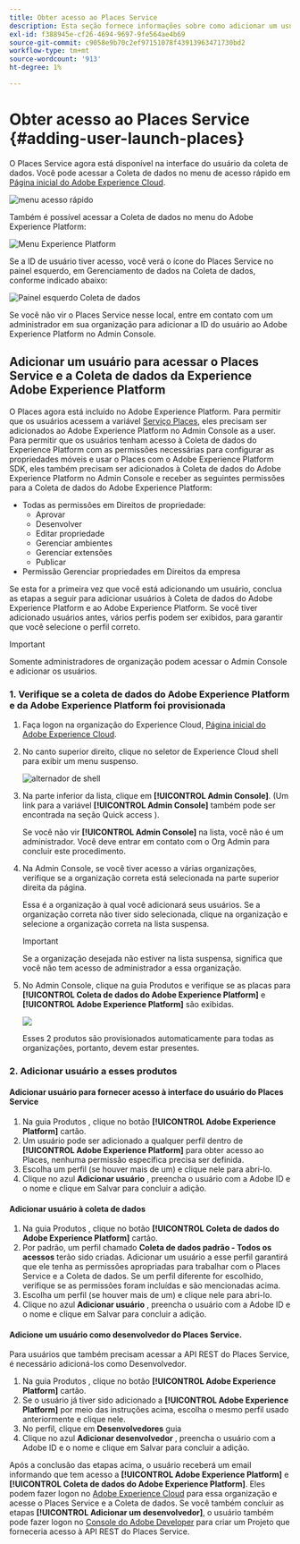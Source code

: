 ```yaml
---
title: Obter acesso ao Places Service
description: Esta seção fornece informações sobre como adicionar um usuário ao Places Service e ao Experience Platform Launch, para que o usuário possa acessar o Places Service.
exl-id: f388945e-cf26-4694-9697-9fe564ae4b69
source-git-commit: c9058e9b70c2ef97151078f43913963471730bd2
workflow-type: tm+mt
source-wordcount: '913'
ht-degree: 1%

---
```


# Obter acesso ao Places Service {#adding-user-launch-places}

O Places Service agora está disponível na interface do usuário da coleta de dados. Você pode acessar a Coleta de dados no menu de acesso rápido em [Página inicial do Adobe Experience Cloud](https://experience.adobe.com).

![menu acesso rápido](/help/assets/quickaccess.png)

Também é possível acessar a Coleta de dados no menu do Adobe Experience Platform:

![Menu Experience Platform](/help/assets/solutionaccessmenu.png)

Se a ID de usuário tiver acesso, você verá o ícone do Places Service no painel esquerdo, em Gerenciamento de dados na Coleta de dados, conforme indicado abaixo:

![Painel esquerdo Coleta de dados](/help/assets/places_in_data_collection.png)

Se você não vir o Places Service nesse local, entre em contato com um administrador em sua organização para adicionar a ID do usuário ao Adobe Experience Platform no Admin Console.

## Adicionar um usuário para acessar o Places Service e a Coleta de dados da Experience Adobe Experience Platform

O Places agora está incluído no Adobe Experience Platform. Para permitir que os usuários acessem a variável [Serviço Places](https://experience.adobe.com/#/data-collection/places), eles precisam ser adicionados ao Adobe Experience Platform no Admin Console as a user. Para permitir que os usuários tenham acesso à Coleta de dados do Experience Platform com as permissões necessárias para configurar as propriedades móveis e usar o Places com o Adobe Experience Platform SDK, eles também precisam ser adicionados à Coleta de dados do Adobe Experience Platform no Admin Console e receber as seguintes permissões para a Coleta de dados do Adobe Experience Platform:

* Todas as permissões em Direitos de propriedade:
   * Aprovar
   * Desenvolver
   * Editar propriedade
   * Gerenciar ambientes
   * Gerenciar extensões
   * Publicar
* Permissão Gerenciar propriedades em Direitos da empresa

Se esta for a primeira vez que você está adicionando um usuário, conclua as etapas a seguir para adicionar usuários à Coleta de dados do Adobe Experience Platform e ao Adobe Experience Platform. Se você tiver adicionado usuários antes, vários perfis podem ser exibidos, para garantir que você selecione o perfil correto.

>[!IMPORTANT]
>
>Somente administradores de organização podem acessar o Admin Console e adicionar os usuários.

### 1. Verifique se a coleta de dados do Adobe Experience Platform e da Adobe Experience Platform foi provisionada

1. Faça logon na organização do Experience Cloud, [Página inicial do Adobe Experience Cloud](https://experience.adobe.com).
1. No canto superior direito, clique no seletor de Experience Cloud shell para exibir um menu suspenso.

   ![alternador de shell](/help/assets/places_shell_switcher1.png)

1. Na parte inferior da lista, clique em **[!UICONTROL Admin Console]**. (Um link para a variável **[!UICONTROL Admin Console]** também pode ser encontrada na seção Quick access ).

   Se você não vir **[!UICONTROL Admin Console]** na lista, você não é um administrador. Você deve entrar em contato com o Org Admin para concluir este procedimento.

1. Na Admin Console, se você tiver acesso a várias organizações, verifique se a organização correta está selecionada na parte superior direita da página.

   Essa é a organização à qual você adicionará seus usuários. Se a organização correta não tiver sido selecionada, clique na organização e selecione a organização correta na lista suspensa.

   >[!IMPORTANT]
   >
   >Se a organização desejada não estiver na lista suspensa, significa que você não tem acesso de administrador a essa organização.

1. No Admin Console, clique na guia Produtos e verifique se as placas para **[!UICONTROL Coleta de dados do Adobe Experience Platform]** e **[!UICONTROL Adobe Experience Platform]** são exibidas.

   ![](/help/assets/places_provisioned1.png)

   Esses 2 produtos são provisionados automaticamente para todas as organizações, portanto, devem estar presentes.


### 2. Adicionar usuário a esses produtos

#### Adicionar usuário para fornecer acesso à interface do usuário do Places Service

1. Na guia Produtos , clique no botão **[!UICONTROL Adobe Experience Platform]** cartão.
2. Um usuário pode ser adicionado a qualquer perfil dentro de **[!UICONTROL Adobe Experience Platform]** para obter acesso ao Places, nenhuma permissão específica precisa ser definida.
3. Escolha um perfil (se houver mais de um) e clique nele para abri-lo.
4. Clique no azul **Adicionar usuário** , preencha o usuário com a Adobe ID e o nome e clique em Salvar para concluir a adição.

#### Adicionar usuário à coleta de dados

1. Na guia Produtos , clique no botão **[!UICONTROL Coleta de dados do Adobe Experience Platform]** cartão.
2. Por padrão, um perfil chamado **Coleta de dados padrão - Todos os acessos** terão sido criadas. Adicionar um usuário a esse perfil garantirá que ele tenha as permissões apropriadas para trabalhar com o Places Service e a Coleta de dados. Se um perfil diferente for escolhido, verifique se as permissões foram incluídas e são mencionadas acima.
3. Escolha um perfil (se houver mais de um) e clique nele para abri-lo.
4. Clique no azul **Adicionar usuário** , preencha o usuário com a Adobe ID e o nome e clique em Salvar para concluir a adição.

#### Adicione um usuário como desenvolvedor do Places Service.

Para usuários que também precisam acessar a API REST do Places Service, é necessário adicioná-los como Desenvolvedor.
1. Na guia Produtos , clique no botão **[!UICONTROL Adobe Experience Platform]** cartão.
2. Se o usuário já tiver sido adicionado a **[!UICONTROL Adobe Experience Platform]** por meio das instruções acima, escolha o mesmo perfil usado anteriormente e clique nele.
3. No perfil, clique em **Desenvolvedores** guia
4. Clique no azul **Adicionar desenvolvedor** , preencha o usuário com a Adobe ID e o nome e clique em Salvar para concluir a adição.

Após a conclusão das etapas acima, o usuário receberá um email informando que tem acesso a **[!UICONTROL Adobe Experience Platform]** e **[!UICONTROL Coleta de dados do Adobe Experience Platform]**. Eles podem fazer logon no [Adobe Experience Cloud](https://experience.adobe.com) para essa organização e acesse o Places Service e a Coleta de dados. Se você também concluir as etapas **[!UICONTROL Adicionar um desenvolvedor]**, o usuário também pode fazer logon no [Console do Adobe Developer](https://developer.adobe.com/console/home) para criar um Projeto que forneceria acesso à API REST do Places Service.
